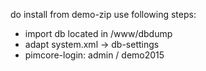 do install from demo-zip use following steps: 

* import db located in /www/dbdump
* adapt system.xml -> db-settings
* pimcore-login: admin / demo2015


